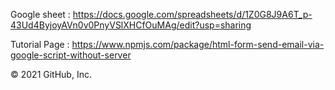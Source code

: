 Google sheet : https://docs.google.com/spreadsheets/d/1Z0G8J9A6T_p-43Ud4ByjoyAVn0v0PnyVSlXHCfOuMAg/edit?usp=sharing

Tutorial Page : https://www.npmjs.com/package/html-form-send-email-via-google-script-without-server

© 2021 GitHub, Inc.
